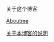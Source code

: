关于这个博客

[Aboutme](https://github.com/hs-hanshun/Blog/issues/1)

[关于本博客的说明](https://github.com/hs-hanshun/Blog/issues/2)
